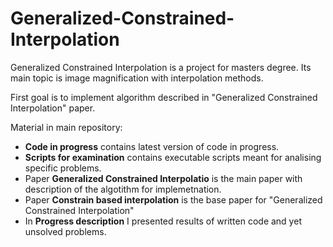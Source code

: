 # Generalized-Constrained-Interpolation

Generalized Constrained Interpolation is a project for masters degree. 
Its main topic is image magnification with interpolation methods. 

First goal is to implement algorithm described in "Generalized Constrained Interpolation" paper.

Material in main repository:
* **Code in progress** contains latest version of code in progress.
* **Scripts for examination** contains executable scripts meant for analising specific problems.
* Paper **Generalized Constrained Interpolatio** is the main paper with description of the algotithm for implemetnation.
* Paper **Constrain based interpolation** is the base paper for "Generalized Constrained Interpolation"
* In **Progress description** I presented results of written code and yet unsolved problems.
